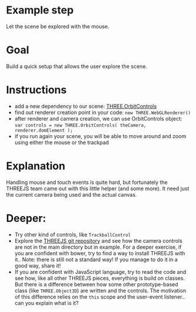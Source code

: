 Example step
============
Let the scene be explored with the mouse.

Goal
====
Build a quick setup that allows the user explore the scene.

Instructions
============
- add a new dependency to our scene: [THREE.OrbitControls](https://github.com/mrdoob/three.js/blob/master/examples/js/controls/OrbitControls.js)
- find out renderer creation point in your code: `new THREE.WebGLRenderer()`
- after renderer and camera creation, we can use OrbitControls object:
`var controls = new THREE.OrbitControls( theCamera, renderer.domElement );`
- if you run again your scene, you will be able to move around and zoom using either the mouse or the trackpad

Explanation
===========
Handling mouse and touch events is quite hard, but fortunately the THREEJS team came out with this little helper (and some more).
It need just the current camera being used and the actual canvas.

Deeper:
=======
- Try other kind of controls, like `TrackballControl`
- Explore the [THREEJS git repository](https://github.com/mrdoob/three.js) and see how the camera controls are not in the main directory but in example. For a deeper exercise, if you are confident with bower, try to find a way to install THREEJS with it.. Note: there is still not a standard way! If you manage to do it in a good way, share it!
- If you are confident with JavaScript language, try to read the code and see how, like all other THREEJS pieces, everything is build on classes. But there is a difference between how some other prototype-based class (like `THREE.Object3D`) are written and the controls. The motivation of this difference relies on the `this` scope and the user-event listener.. can you explain what is it?